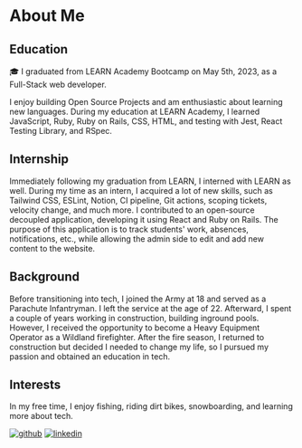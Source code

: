 # About Me

## Education
🎓 I graduated from LEARN Academy Bootcamp on May 5th, 2023, as a Full-Stack web developer.

I enjoy building Open Source Projects and am enthusiastic about learning new languages. During my education at LEARN Academy, I learned JavaScript, Ruby, Ruby on Rails, CSS, HTML, and testing with Jest, React Testing Library, and RSpec.

## Internship
Immediately following my graduation from LEARN, I interned with LEARN as well. During my time as an intern, I acquired a lot of new skills, such as Tailwind CSS, ESLint, Notion, CI pipeline, Git actions, scoping tickets, velocity change, and much more. I contributed to an open-source decoupled application, developing it using React and Ruby on Rails. The purpose of this application is to track students' work, absences, notifications, etc., while allowing the admin side to edit and add new content to the website.

## Background
Before transitioning into tech, I joined the Army at 18 and served as a Parachute Infantryman. I left the service at the age of 22. Afterward, I spent a couple of years working in construction, building inground pools. However, I received the opportunity to become a Heavy Equipment Operator as a Wildland firefighter. After the fire season, I returned to construction but decided I needed to change my life, so I pursued my passion and obtained an education in tech.

## Interests
In my free time, I enjoy fishing, riding dirt bikes, snowboarding, and learning more about tech.

[![github](https://img.shields.io/badge/GitHub-000000?style=for-the-badge&logo=GitHub&logoColor=white)](https://github.com/Ronnie455)
[![linkedin](https://img.shields.io/badge/LinkedIn-0077B5?style=for-the-badge&logo=LinkedIn&logoColor=white)](https://www.linkedin.com/in/ronnie-maynard-455w/)

